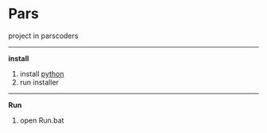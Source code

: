 # Pars
project in parscoders

---
**install**
1. install [python](https://www.python.org/downloads/)
2. run installer

---
**Run**
1. open Run.bat
